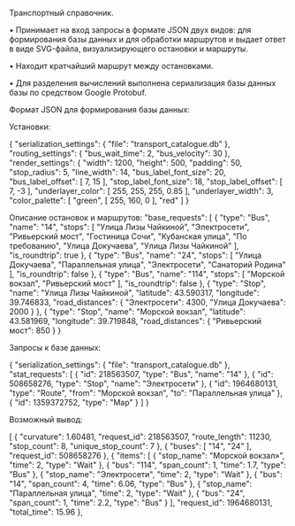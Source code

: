 Транспортный справочник.

•	Принимает на вход запросы в формате JSON двух видов: для формирования базы данных и для обработки маршрутов и выдает ответ в виде SVG-файла, визуализирующего остановки и маршруты.

•	Находит кратчайший маршрут между остановками.

•	Для разделения вычислений выполнена сериализация базы данных базы по средством Google Protobuf.

Формат JSON для формирования базы данных:

Установки:

{
  "serialization_settings": {
    "file": "transport_catalogue.db"
  },
  "routing_settings": {
    "bus_wait_time": 2,
    "bus_velocity": 30
  },
  "render_settings": {
    "width": 1200,
    "height": 500,
    "padding": 50,
    "stop_radius": 5,
    "line_width": 14,
    "bus_label_font_size": 20,
    "bus_label_offset": [
      7,
      15
    ],
    "stop_label_font_size": 18,
    "stop_label_offset": [
      7,
      -3
    ],
    "underlayer_color": [
      255,
      255,
      255,
      0.85
    ],
    "underlayer_width": 3,
    "color_palette": [
      "green",
      [
        255,
        160,
        0
      ],
      "red"
    ]
  }

Описание остановок и маршрутов:
"base_requests": [
    {
      "type": "Bus",
      "name": "14",
      "stops": [
        "Улица Лизы Чайкиной",
        "Электросети",
        "Ривьерский мост",
        "Гостиница Сочи",
        "Кубанская улица",
        "По требованию",
        "Улица Докучаева",
        "Улица Лизы Чайкиной"
      ],
      "is_roundtrip": true
    },
    {
      "type": "Bus",
      "name": "24",
      "stops": [
        "Улица Докучаева",
        "Параллельная улица",
        "Электросети",
        "Санаторий Родина"
      ],
      "is_roundtrip": false
    },
    {
      "type": "Bus",
      "name": "114",
      "stops": [
        "Морской вокзал",
        "Ривьерский мост"
      ],
      "is_roundtrip": false
    },
    {
      "type": "Stop",
      "name": "Улица Лизы Чайкиной",
      "latitude": 43.590317,
      "longitude": 39.746833,
      "road_distances": {
        "Электросети": 4300,
        "Улица Докучаева": 2000
      }
    },
    {
      "type": "Stop",
      "name": "Морской вокзал",
      "latitude": 43.581969,
      "longitude": 39.719848,
      "road_distances": {
        "Ривьерский мост": 850
      }
    }
    
Запросы к базе данных:

 
  {
      "serialization_settings": {
          "file": "transport_catalogue.db"
      },
      "stat_requests": [
          {
              "id": 218563507,
              "type": "Bus",
              "name": "14"
          },
          {
              "id": 508658276,
              "type": "Stop",
              "name": "Электросети"
          },
          {
              "id": 1964680131,
              "type": "Route",
              "from": "Морской вокзал",
              "to": "Параллельная улица"
          },
          {
              "id": 1359372752,
              "type": "Map"
          }
      ]
  }
 
 Возможный вывод:
 
[
    {
        "curvature": 1.60481,
        "request_id": 218563507,
        "route_length": 11230,
        "stop_count": 8,
        "unique_stop_count": 7
    },
    {
        "buses": [
            "14",
            "24"
        ],
        "request_id": 508658276
    },
    {
        "items": [
            {
                "stop_name": "Морской вокзал»",
                "time": 2,
                "type": "Wait"
            },
            {
                "bus": "114",
                "span_count": 1,
                "time": 1.7,
                "type": "Bus"
            },
            {
                "stop_name": "Электросети",
                "time": 2,
                "type": "Wait"
            },
            {
                "bus": "14",
                "span_count": 4,
                "time": 6.06,
                "type": "Bus"
            },
            {
                "stop_name": "Параллельная улица",
                "time": 2,
                "type": "Wait"
            },
            {
                "bus": "24",
                "span_count": 1,
                "time": 2.2,
                "type": "Bus"
            }
        ],
        "request_id": 1964680131,
        "total_time": 15.96
    },

